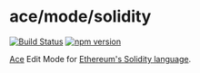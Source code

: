 # ace/mode/solidity

[![Build Status](https://travis-ci.org/raphaelhuefner/ace-mode-solidity.svg?branch=master)](https://travis-ci.org/raphaelhuefner/ace-mode-solidity) [![npm version](https://badge.fury.io/js/ace-mode-solidity.svg)](https://badge.fury.io/js/ace-mode-solidity)

[Ace](https://ace.c9.io/) Edit Mode for [Ethereum's Solidity language](https://solidity.readthedocs.io/en/latest/).
